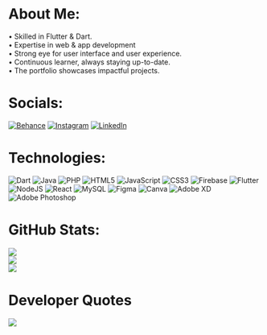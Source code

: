 # About Me:
• Skilled in Flutter & Dart.<br>• Expertise in web & app development<br>• Strong eye for user interface and user experience.<br>• Continuous learner, always staying up-to-date.<br>• The portfolio showcases impactful projects.


# Socials:
[![Behance](https://img.shields.io/badge/Behance-1769ff?logo=behance&logoColor=white)](https://behance.net/tusharsuryava) [![Instagram](https://img.shields.io/badge/Instagram-%23E4405F.svg?logo=Instagram&logoColor=white)](https://instagram.com/perfect_tushar) [![LinkedIn](https://img.shields.io/badge/LinkedIn-%230077B5.svg?logo=linkedin&logoColor=white)](https://linkedin.com/in/tushar-suryavanshi-7716a0167) 

# Technologies:
![Dart](https://img.shields.io/badge/dart-%230175C2.svg?style=for-the-badge&logo=dart&logoColor=white) ![Java](https://img.shields.io/badge/java-%23ED8B00.svg?style=for-the-badge&logo=java&logoColor=white) ![PHP](https://img.shields.io/badge/php-%23777BB4.svg?style=for-the-badge&logo=php&logoColor=white) ![HTML5](https://img.shields.io/badge/html5-%23E34F26.svg?style=for-the-badge&logo=html5&logoColor=white) ![JavaScript](https://img.shields.io/badge/javascript-%23323330.svg?style=for-the-badge&logo=javascript&logoColor=%23F7DF1E) ![CSS3](https://img.shields.io/badge/css3-%231572B6.svg?style=for-the-badge&logo=css3&logoColor=white) ![Firebase](https://img.shields.io/badge/firebase-%23039BE5.svg?style=for-the-badge&logo=firebase) ![Flutter](https://img.shields.io/badge/Flutter-%2302569B.svg?style=for-the-badge&logo=Flutter&logoColor=white) ![NodeJS](https://img.shields.io/badge/node.js-6DA55F?style=for-the-badge&logo=node.js&logoColor=white) ![React](https://img.shields.io/badge/react-%2320232a.svg?style=for-the-badge&logo=react&logoColor=%2361DAFB) ![MySQL](https://img.shields.io/badge/mysql-%2300f.svg?style=for-the-badge&logo=mysql&logoColor=white) 	![Figma](https://img.shields.io/badge/figma-%23F24E1E.svg?style=for-the-badge&logo=figma&logoColor=white) ![Canva](https://img.shields.io/badge/Canva-%2300C4CC.svg?style=for-the-badge&logo=Canva&logoColor=white) ![Adobe XD](https://img.shields.io/badge/Adobe%20XD-470137?style=for-the-badge&logo=Adobe%20XD&logoColor=#FF61F6) ![Adobe Photoshop](https://img.shields.io/badge/adobephotoshop-%2331A8FF.svg?style=for-the-badge&logo=adobephotoshop&logoColor=white)
# GitHub Stats:
![](https://github-readme-stats.vercel.app/api?username=perfecttushar&theme=default&hide_border=false&include_all_commits=true&count_private=true)<br/>
![](https://github-readme-streak-stats.herokuapp.com/?user=perfecttushar&theme=default&hide_border=false)<br/>
![](https://github-readme-stats.vercel.app/api/top-langs/?username=perfecttushar&theme=default&hide_border=false&include_all_commits=true&count_private=true&layout=compact)

# Developer Quotes
![](https://quotes-github-readme.vercel.app/api?type=horizontal&theme=light)

<!-- Proudly created with GPRM ( https://gprm.itsvg.in ) -->
